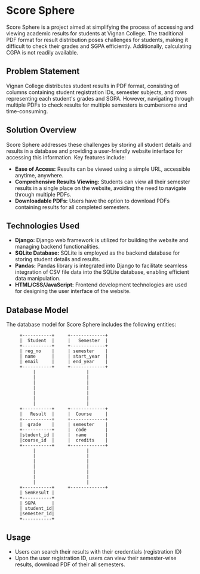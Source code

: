 # Score Sphere

Score Sphere is a project aimed at simplifying the process of accessing and viewing academic results for students at Vignan College. The traditional PDF format for result distribution poses challenges for students, making it difficult to check their grades and SGPA efficiently. Additionally, calculating CGPA is not readily available.

## Problem Statement

Vignan College distributes student results in PDF format, consisting of columns containing student registration IDs, semester subjects, and rows representing each student's grades and SGPA. However, navigating through multiple PDFs to check results for multiple semesters is cumbersome and time-consuming.

## Solution Overview

Score Sphere addresses these challenges by storing all student details and results in a database and providing a user-friendly website interface for accessing this information. Key features include:

- **Ease of Access:** Results can be viewed using a simple URL, accessible anytime, anywhere.
- **Comprehensive Results Viewing:** Students can view all their semester results in a single place on the website, avoiding the need to navigate through multiple PDFs.
- **Downloadable PDFs:** Users have the option to download PDFs containing results for all completed semesters.

## Technologies Used

- **Django:** Django web framework is utilized for building the website and managing backend functionalities.
- **SQLite Database:** SQLite is employed as the backend database for storing student details and results.
- **Pandas:** Pandas library is integrated into Django to facilitate seamless integration of CSV file data into the SQLite database, enabling efficient data manipulation.
- **HTML/CSS/JavaScript:** Frontend development technologies are used for designing the user interface of the website.

## Database Model

The database model for Score Sphere includes the following entities:

         +-----------+     +-------------+
         |  Student  |     |   Semester  |
         +-----------+     +-------------+
         | reg_no    |     | semester    |
         | name      |     | start_year  |
         | email     |     | end_year    |
         +-----------+     +-------------+
              |                   |
              |                   |
              |                   |
              |                   |
              |                   |
              |                   |
              |                   |
         +-----------+     +-------------+
         |   Result  |     |  Course     |
         +-----------+     +-------------+
         |  grade    |     | semester    |
         +-----------+     |  code       |
         |student_id |     |  name       |
         |course_id  |     |  credits    |
         +-----------+     +-------------+
              |                   |
              |                   |
              |                   |
              |                   |
              |                   |
              |                   |
              |                   |
         +-----------+     +-------------+
         | SemResult |     
         +-----------+     
         | SGPA      |     
         | student_id|     
         |semester_id|     
         +-----------+     


## Usage

- Users can search their results with their credentials (registration ID)
- Upon the user registration ID, users can view their semester-wise results, download PDF of their all semesters.



